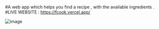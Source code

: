 #A web app which helps you find a recipe , with the available ingredients .
#LIVE WEBSITE : https://fcook.vercel.app/

![image](https://user-images.githubusercontent.com/84636207/228646099-5eb50924-22a6-46ae-80de-18c42d54c611.png)

